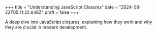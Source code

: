 +++
title = "Understanding JavaScript Closures"
date = "2024-08-22T05:11:22.648Z"
draft = false
+++

  A deep dive into JavaScript closures, explaining how they work and why they are crucial in modern development.
        